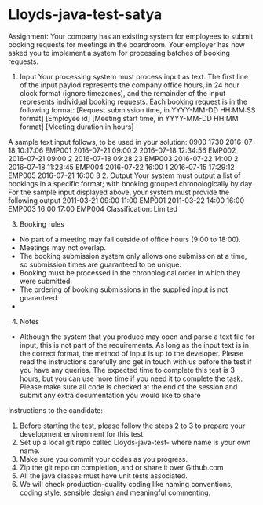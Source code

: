 # Lloyds-java-test-satya

Assignment:
Your company has an existing system for employees to submit booking requests for meetings in the 
boardroom. Your employer has now asked you to implement a system for processing batches of 
booking requests.

1. Input
Your processing system must process input as text. The first line of the input paylod
represents the company office hours, in 24 hour clock format (ignore timezones), and the 
remainder of the input represents individual booking requests. Each booking request is in 
the following format:
[Request submission time, in YYYY-MM-DD HH:MM:SS format] [Employee id]
[Meeting start time, in YYYY-MM-DD HH:MM format] [Meeting duration in hours]

A sample text input follows, to be used in your solution:
0900 1730
2016-07-18 10:17:06 EMP001
2016-07-21 09:00 2
2016-07-18 12:34:56 EMP002
2016-07-21 09:00 2
2016-07-18 09:28:23 EMP003
2016-07-22 14:00 2
2016-07-18 11:23:45 EMP004
2016-07-22 16:00 1
2016-07-15 17:29:12 EMP005
2016-07-21 16:00 3
2. Output
Your system must output a list of bookings in a specific format; with booking grouped 
chronologically by day. For the sample input displayed above, your system must provide the 
following output
2011-03-21
09:00 11:00 EMP001
2011-03-22
14:00 16:00 EMP003
16:00 17:00 EMP004
Classification: Limited

3. Booking rules
- No part of a meeting may fall outside of office hours (9:00 to 18:00).
- Meetings may not overlap.
- The booking submission system only allows one submission at a time, so submission 
times are guaranteed to be unique.
- Booking must be processed in the chronological order in which they were submitted.
- The ordering of booking submissions in the supplied input is not guaranteed.
- 
4. Notes
- Although the system that you produce may open and parse a text file for input, this is 
not part of the requirements. As long as the input text is in the correct format, the 
method of input is up to the developer.
Please read the instructions carefully and get in touch with us before the test if you have any 
queries. 
The expected time to complete this test is 3 hours, but you can use more time if you need it to 
complete the task. Please make sure all code is checked at the end of the session and submit any 
extra documentation you would like to share

Instructions to the candidate:
1. Before starting the test, please follow the steps 2 to 3 to prepare your development 
environment for this test.
2. Set up a local git repo called Lloyds-java-test-<name> where name is your own name. 
3. Make sure you commit your codes as you progress.
4. Zip the git repo on completion, and or share it over Github.com
5. All the java classes must have unit tests associated.
6. We will check production-quality coding like naming conventions, coding style, sensible 
design and meaningful commenting.
